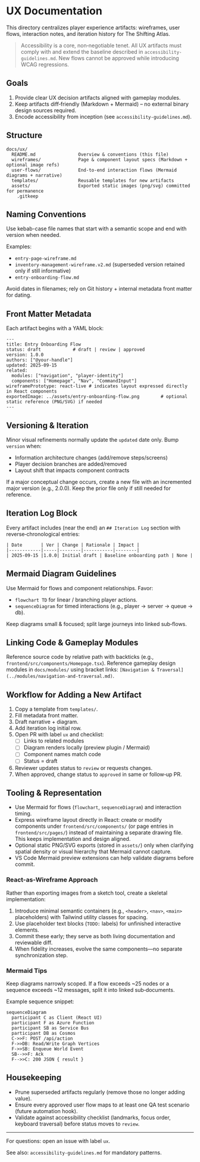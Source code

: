# UX Documentation

This directory centralizes player experience artifacts: wireframes, user flows, interaction notes, and iteration history for The Shifting Atlas.

> Accessibility is a core, non‑negotiable tenet. All UX artifacts must comply with and extend the baseline described in `accessibility-guidelines.md`. New flows cannot be approved while introducing WCAG regressions.

## Goals

1. Provide clear UX decision artifacts aligned with gameplay modules.
2. Keep artifacts diff‑friendly (Markdown + Mermaid) – no external binary design sources required.
3. Encode accessibility from inception (see `accessibility-guidelines.md`).

## Structure

```
docs/ux/
  README.md                Overview & conventions (this file)
  wireframes/              Page & component layout specs (Markdown + optional image refs)
  user-flows/              End‑to‑end interaction flows (Mermaid diagrams + narrative)
  templates/               Reusable templates for new artifacts
  assets/                  Exported static images (png/svg) committed for permanence
    .gitkeep
```

## Naming Conventions

Use kebab-case file names that start with a semantic scope and end with version when needed.

Examples:

- `entry-page-wireframe.md`
- `inventory-management-wireframe.v2.md` (superseded version retained only if still informative)
- `entry-onboarding-flow.md`

Avoid dates in filenames; rely on Git history + internal metadata front matter for dating.

## Front Matter Metadata

Each artifact begins with a YAML block:

```
---
title: Entry Onboarding Flow
status: draft            # draft | review | approved
version: 1.0.0
authors: ["@your-handle"]
updated: 2025-09-15
related:
  modules: ["navigation", "player-identity"]
  components: ["Homepage", "Nav", "CommandInput"]
wireframePrototype: react-live # indicates layout expressed directly in React components
exportedImage: ../assets/entry-onboarding-flow.png        # optional static reference (PNG/SVG) if needed
---
```

## Versioning & Iteration

Minor visual refinements normally update the `updated` date only. Bump `version` when:

- Information architecture changes (add/remove steps/screens)
- Player decision branches are added/removed
- Layout shift that impacts component contracts

If a major conceptual change occurs, create a new file with an incremented major version (e.g., 2.0.0). Keep the prior file only if still needed for reference.

## Iteration Log Block

Every artifact includes (near the end) an `## Iteration Log` section with reverse‑chronological entries:

```
| Date       | Ver | Change | Rationale | Impact |
|------------|-----|--------|-----------|--------|
| 2025-09-15 |1.0.0| Initial draft | Baseline onboarding path | None |
```

## Mermaid Diagram Guidelines

Use Mermaid for flows and component relationships. Favor:

- `flowchart TD` for linear / branching player actions.
- `sequenceDiagram` for timed interactions (e.g., player -> server -> queue -> db).

Keep diagrams small & focused; split large journeys into linked sub‑flows.

## Linking Code & Gameplay Modules

Reference source code by relative path with backticks (e.g., `frontend/src/components/Homepage.tsx`).
Reference gameplay design modules in `docs/modules/` using bracket links: `[Navigation & Traversal](../modules/navigation-and-traversal.md)`.

## Workflow for Adding a New Artifact

1. Copy a template from `templates/`.
2. Fill metadata front matter.
3. Draft narrative + diagram.
4. Add iteration log initial row.
5. Open PR with label `ux` and checklist:
    - [ ] Links to related modules
    - [ ] Diagram renders locally (preview plugin / Mermaid)
    - [ ] Component names match code
    - [ ] Status = draft
6. Reviewer updates status to `review` or requests changes.
7. When approved, change status to `approved` in same or follow‑up PR.

## Tooling & Representation

- Use Mermaid for flows (`flowchart`, `sequenceDiagram`) and interaction timing.
- Express wireframe layout directly in React: create or modify components under `frontend/src/components/` (or page entries in `frontend/src/pages/`) instead of maintaining a separate drawing file. This keeps implementation and design aligned.
- Optional static PNG/SVG exports (stored in `assets/`) only when clarifying spatial density or visual hierarchy that Mermaid cannot capture.
- VS Code Mermaid preview extensions can help validate diagrams before commit.

### React-as-Wireframe Approach

Rather than exporting images from a sketch tool, create a skeletal implementation:

1. Introduce minimal semantic containers (e.g., `<header>`, `<nav>`, `<main>` placeholders) with Tailwind utility classes for spacing.
2. Use placeholder text blocks (`TODO:` labels) for unfinished interactive elements.
3. Commit these early; they serve as both living documentation and reviewable diff.
4. When fidelity increases, evolve the same components—no separate synchronization step.

### Mermaid Tips

Keep diagrams narrowly scoped. If a flow exceeds ~25 nodes or a sequence exceeds ~12 messages, split it into linked sub‑documents.

Example sequence snippet:

```mermaid
sequenceDiagram
  participant C as Client (React UI)
  participant F as Azure Function
  participant SB as Service Bus
  participant DB as Cosmos
  C->>F: POST /api/action
  F->>DB: Read/Write Graph Vertices
  F->>SB: Enqueue World Event
  SB-->>F: Ack
  F-->>C: 200 JSON { result }
```

## Housekeeping

- Prune superseded artifacts regularly (remove those no longer adding value).
- Ensure every approved user flow maps to at least one QA test scenario (future automation hook).
- Validate against accessibility checklist (landmarks, focus order, keyboard traversal) before status moves to `review`.

---

For questions: open an issue with label `ux`.

See also: `accessibility-guidelines.md` for mandatory patterns.
